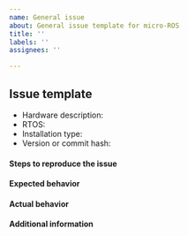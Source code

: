 ```yaml
---
name: General issue
about: General issue template for micro-ROS
title: ''
labels: ''
assignees: ''

---
```


## Issue template

- Hardware description: <!-- hardware where you are using micro-ROS -->
- RTOS: <!-- RTOS where you are using micro-ROS -->
- Installation type: <!-- micro_ros_setup, modules, etc  -->
- Version or commit hash: <!-- version of micro-ROS used: iron, rolling  -->

#### Steps to reproduce the issue
<!-- Detailed instructions on how to reliably reproduce this issue http://sscce.org/-->

#### Expected behavior

#### Actual behavior

#### Additional information
